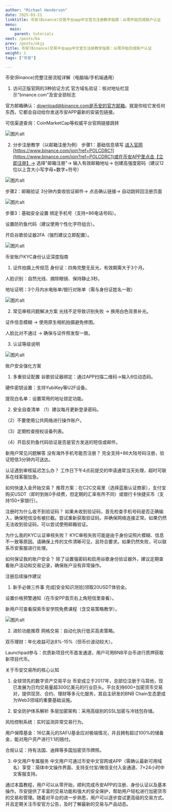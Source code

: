 ```yaml
---
author: "Michael Henderson"
date: 2025-03-21
linktitle: 币安(Binance)交易平台app中文官方注册教学指南：从零开始完成账户认证
menu:
  main:
    parent: tutorials
next: /posts/ba
prev: /posts/okjy
title: 币安(Binance)交易平台app中文官方注册教学指南：从零开始完成账户认证
weight: 1
tags: ["币安"]

---
```

币安(Binance)完整注册流程详解（电脑端/手机端通用）
1. 访问正版官网的3种验证方式
官方域名验证：核对地址栏显示"binance.com"及安全锁标志

官方邮箱确认：download@binance.com是币安的官方邮箱。就是你给它发任何东西，它都会自动给你发送币安APP最新的安装包链接。

可信渠道查询：CoinMarketCap等权威平台官网链接跳转

![图片alt](https://i.miji.bid/2025/03/21/f8306fa15a684f75b13e5fa25ae8fc00.png "图片title")

2. 分步注册教学（以邮箱注册为例）
步骤1：基础信息填写
[进入官网](https://www.binance.com/join?ref=POLCDRC1)[https://www.binance.com/join?ref=POLCDRC1](https://www.binance.com/join?ref=POLCDRC1)或在币安APP里点击【立即注册】→ 选择"邮箱注册"→ 输入有效邮箱地址→ 创建高强度密码（建议12位以上含大小写字母+数字+符号）

![图片alt](https://i.miji.bid/2025/03/21/053a189a83f1d5ee6339f98baf259446.png "图片title")

步骤2：邮箱验证
3分钟内查收验证邮件→ 点击确认链接→ 自动跳转回注册页面

![图片alt](https://i.miji.bid/2025/03/21/b8bea809e6d1d57f359e029b94ad31e4.png "图片title")

步骤3：基础安全设置
绑定手机号（支持+86电话号码）。

设置防钓鱼代码（建议使用个性化字符组合）。

开启谷歌验证器2FA（强烈建议立即配置）。

![图片alt](https://i.miji.bid/2025/03/21/96b1d07916e14cfa85c48c9e561bbd7f.png "图片title")

币安账户KYC身份认证深度指南
1. 证件拍摄上传规范
身份证：四角完整无反光，有效期需大于3个月。

人脸识别：自然光线、摘除眼镜、保持静止3秒。

地址证明：3个月内水电账单/银行对账单（需与身份证姓名一致）

![图片alt](https://i.miji.bid/2025/03/21/f5ed1bbd7c2f23c20702834b26729be9.png "图片title")

2. 常见审核问题解决方案
光线不足导致识别失败 → 换用白色背景补光。

证件信息模糊 → 使用原生相机拍摄避免修图。

人脸比对不通过 → 确保与证件照发型一致。

3. 认证等级说明

![图片alt](https://i.miji.bid/2025/03/21/a056612233cce0dbe85a513cd396cd56.png "图片title")

账户安全强化方案
1. 多重验证配置
谷歌验证器绑定：通过APP扫描二维码→输入6位动态码。

硬件密钥设置：支持YubiKey等U2F设备。

提现白名单：设置常用的地址锁定功能。

2. 安全自查清单
（1）建议每月更新登录密码。

（2）不要使用公共网络进行操作账户。

（3）定期检查授权设备列表。

（4）开启反钓鱼代码验证是否是官方发送的短信或邮件。

新用户常见问题解答
没有海外手机号能否注册？
完全支持+86大陆号码注册，验证短信3分钟内可送达。

认证遇到审核延迟怎么办？
工作日下午4点前提交的申请通常当天处理，超时可联系在线客服加急。

如何快速入金开始交易？
推荐方案：在C2C交易里（选择蓝盾认证商家），支付宝购买USDT（即时到账0手续费，但定期的汇率有所不同）或银行卡快捷买币（支持150+家银行）。

注册时为什么收不到验证码？
如果未收到验证码，首先检查手机号码是否正确输入，确保短信没有被拦截。尝试重新获取验证码，并确保网络连接正常。如果仍然无法收到验证码，可以尝试使用邮箱验证。

为什么我的KYC认证审核失败？
KYC审核失败可能是由于身份证照片模糊、信息不一致等原因。请确保上传的文件清晰可见，且符合要求。如果仍然失败，可以联系币安客服进行处理。

如何保证我的账户安全？
除了设置强密码和启用谷歌身份验证器外，建议定期查看账户活动和交易记录，确保账户没有异常操作。

注册后续操作建议
1. 新手必做三件事
完成[安全知识测验]领取20USDT体验金。

设置价格预警通知（在币安PP首页右上角短信里查看）。

新用户可查看探索币安学院免费课程（含交易策略教学）。

![图片alt](https://i.miji.bid/2025/03/21/38fb2ed7c09dc1a39c1384d04ea9f73e.png "图片title")

2. 进阶功能推荐
网格交易：自动化执行低买高卖策略。

双币理财：年化收益可达8%-15%（但币价波动较大）。

Launchpad参与：优质新项目代币首发通道，用户可用BNB平台币进行质押获取新项目代币。

关于币安交易所的核心认知
1. 全球领先的数字资产交易平台
币安成立于2017年，总部位注册于马耳他，现已发展为日均交易量超300亿美元的行业巨头。平台支持600+加密货币交易对，提供现货、合约、理财等多元化服务，其自主研发的BNB Chain生态更成为Web3领域的重要基础设施。

2. 安全防护体系解析
多层加密架构：采用高级别的SSL加密与冷钱包存储。

风险控制系统：实时监测异常交易行为。

用户保障基金：16亿美元的SAFU基金应对极端情况，并且拥有超过100%的储备金，能对用户资产进行1:1的赔付。

合规认证：持有法国、迪拜等多国加密货币牌照。

3. 中文用户专属服务
中文用户可通过币安中文官网或APP（需确认最新可用域名）享受：简体中文操作界面、支持支付宝/微信支付入金通道、7×24小时中文客服支持。

通过本篇教程，用户可以从零开始，顺利完成币安APP的注册、身份认证以及基本操作。币安提供了丰富的交易功能和强大的安全保护，帮助用户轻松进行加密货币的交易和管理。随着对平台的进一步熟悉，用户可以逐步尝试更高级的交易方式。并且定期关注币安官方公告，及时了解最新的交易与产品动态。